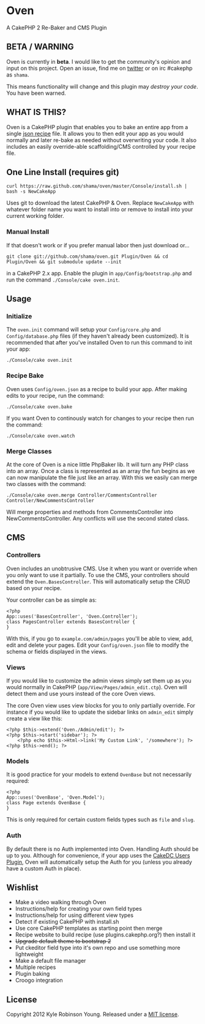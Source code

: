 # Oven

A CakePHP 2 Re-Baker and CMS Plugin

## BETA / WARNING

Oven is currently in **beta**. I would like to get the community's opinion and input
on this project. Open an issue, find me on
[twitter](http://twitter.com/shamakry) or on irc #cakephp as `shama`.

This means functionality will change and this plugin may *destroy your code*. You
have been warned.

## WHAT IS THIS?

Oven is a CakePHP plugin that enables you to bake an entire app from a single
[json recipe](https://github.com/shama/oven/blob/master/Config/config.json) file.
It allows you to then edit your app as you would normally and later re-bake as
needed without overwriting your code. It also includes an easily override-able
scaffolding/CMS controlled by your recipe file.

## One Line Install (requires git)

    curl https://raw.github.com/shama/oven/master/Console/install.sh | bash -s NewCakeApp

Uses git to download the latest CakePHP & Oven. Replace `NewCakeApp` with
whatever folder name you want to install into or remove to install into
your current working folder.

### Manual Install

If that doesn't work or if you prefer manual labor then just download or...

```
git clone git://github.com/shama/oven.git Plugin/Oven && cd Plugin/Oven && git submodule update --init
```

in a CakePHP 2.x app. Enable the plugin in
`app/Config/bootstrap.php` and run the command `./Console/cake oven.init`.

## Usage

### Initialize

The `oven.init` command will setup your `Config/core.php` and 
`Config/database.php` files (if they haven't already been customized). It is
recommended that after you've installed Oven to run this command to init your
app:

    ./Console/cake oven.init

### Recipe Bake

Oven uses `Config/oven.json` as a recipe to build your app. After making edits
to your recipe, run the command:

    ./Console/cake oven.bake

If you want Oven to continously watch for changes to your recipe then run the
command:

    ./Console/cake oven.watch

### Merge Classes

At the core of Oven is a nice little PhpBaker lib. It will turn any PHP class
into an array. Once a class is represented as an array the fun begins as we can
now manipulate the file just like an array. With this we easily can merge two
classes with the command:

    ./Console/cake oven.merge Controller/CommentsController Controller/NewCommentsController

Will merge properties and methods from CommentsController into
NewCommentsController. Any conflicts will use the second stated class.

## CMS

### Controllers

Oven includes an unobtrusive CMS. Use it when you want or override when you only
want to use it partially. To use the CMS, your controllers should extend the
`Oven.BasesController`. This will automatically setup the CRUD based on your
recipe.

Your controller can be as simple as:

    <?php
    App::uses('BasesController', 'Oven.Controller');
    class PagesController extends BasesController {
    }

With this, if you go to `example.com/admin/pages` you'll be able to view, add,
edit and delete your pages. Edit your `Config/oven.json` file to modify the
schema or fields displayed in the views.

### Views

If you would like to customize the admin views simply set them up as you would
normally in CakePHP (`app/View/Pages/admin_edit.ctp`). Oven will detect them and
use yours instead of the core Oven views.

The core Oven view uses view blocks for you to only partially override. For
instance if you would like to update the sidebar links on `admin_edit`
simply create a view like this:

    <?php $this->extend('Oven./Admin/edit'); ?>
    <?php $this->start('sidebar'); ?>
        <?php echo $this->Html->link('My Custom Link', '/somewhere'); ?>
    <?php $this->end(); ?>

### Models

It is good practice for your models to extend `OvenBase` but not necessarily
required:

    <?php
    App::uses('OvenBase', 'Oven.Model');
    class Page extends OvenBase {
    }

This is only required for certain custom fields types such as `file` and `slug`.

### Auth

By default there is no Auth implemented into Oven. Handling Auth should be up
to you. Although for convenience, if your app uses the
[CakeDC Users Plugin](https://github.com/CakeDC/users), Oven will automatically
setup the Auth for you (unless you already have a custom Auth in place).

## Wishlist

* Make a video walking through Oven
* Instructions/help for creating your own field types
* Instructions/help for using different view types
* Detect if existing CakePHP with install.sh
* Use core CakePHP templates as starting point then merge
* Recipe website to build recipe (use plugins.cakephp.org?) then install it
* ~~Upgrade default theme to bootstrap 2~~
* Put ckeditor field type into it's own repo and use something more lightweight
* Make a default file manager
* Multiple recipes
* Plugin baking
* Croogo integration

## License

Copyright 2012 Kyle Robinson Young. Released under a
[MIT license](http://www.opensource.org/licenses/mit-license.php).